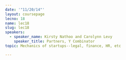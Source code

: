 ```yaml
---
date: '"11/20/14"'
layout: coursepage
lecno: 18
name: lec18
slug: lec18
speakers:
  - speaker_name: Kirsty Nathoo and Carolynn Levy
    speaker_title: Partners, Y Combinator
topic: Mechanics of startups--legal, finance, HR, etc

---
```

